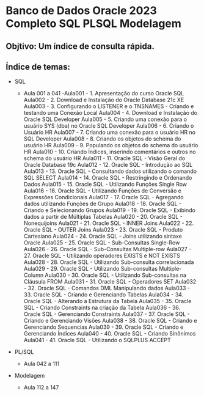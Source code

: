 # Banco de Dados Oracle 2023 Completo SQL PLSQL Modelagem

## Objtivo: Um índice de consulta rápida.
## Índice de temas: 
- SQL
  - Aula 001 a 041
    -Aula001 - 1. Apresentação do curso Oracle SQL
Aula002 - 2. Download e Instalação do Oracle Database 21c XE
Aula003 - 3. Configurando o LISTENER e o TNSNAMES - Criando e testando uma Conexão Local
Aula004 - 4. Download e Instalação do Oracle SQL Developer
Aula005 - 5. Criando uma conexão para o usuário SYS (dba) no Oracle SQL Developer
Aula006 - 6. Criando o Usuário HR
Aula007 - 7. Criando uma conexão para o usuário HR no SQL Developer
Aula008 - 8. Criando os objetos do schema do usuário HR
Aula009 - 9. Populando os objetos do schema do usuário HR
Aula010 - 10. Criando Índices, inserindo comentários e outros no schema do usuário HR
Aula011 - 11. Oracle SQL - Visão Geral do Oracle Database 19c
Aula012 - 12. Oracle SQL - Introdução ao SQL
Aula013 - 13. Oracle SQL - Consultando dados utilizando o comando SQL SELECT
Aula014 - 14. Oracle SQL - Restringindo e Ordenando Dados
Aula015 - 15. Oracle SQL - Utilizando Funções Single Row
Aula016 - 16. Oracle SQL - Utilizando Funções de Conversão e Expressões Condicionais
Aula017 - 17. Oracle SQL - Agregando dados utilizando Funções de Grupo
Aula018 - 18. Oracle SQL - Criando e Selecionando Grupos
Aula019 - 19. Oracle SQL - Exibindo dados a partir de Múltiplas Tabelas
Aula020 - 20. Oracle SQL - Nonequijoins
Aula021 - 21. Oracle SQL - INNER Joins
Aula022 - 22. Oracle SQL - OUTER Joins
Aula023 - 23. Oracle SQL - Produto Cartesiano
Aula024 - 24. Oracle SQL - Joins utilizando sintaxe Oracle
Aula025 - 25. Oracle SQL - Sub-Consultas Single-Row
Aula026 - 26. Oracle SQL - Sub-Consultas Multiple-row
Aula027 - 27. Oracle SQL - Utilizando operadores EXISTS e NOT EXISTS
Aula028 - 28. Oracle SQL - Utilizando Sub-consulta correlacionada
Aula029 - 29. Oracle SQL - Utilizando Sub-consultas Multiple-Column
Aula030 - 30. Oracle SQL - Utilizando Sub-consultas na Cláusula FROM
Aula031 - 31. Oracle SQL - Operadores SET
Aula032 - 32. Oracle SQL - Comandos DML Manipulando dados
Aula033 - 33. Oracle SQL - Criando e Gerenciando Tabelas
Aula034 - 34. Oracle SQL - Alterando a Estrutura da Tabela
Aula035 - 35. Oracle SQL - Criando Constraints na criação da Tabela
Aula036 - 36. Oracle SQL - Gerenciando Constraints
Aula037 - 37. Oracle SQL - Criando e Gerenciando Visões
Aula038 - 38. Oracle SQL - Criando e Gerenciando Sequencias
Aula039 - 39. Oracle SQL - Criando e Gerenciando Índices
Aula040 - 40. Oracle SQL - Criando Sinônimos
Aula041 - 41. Oracle SQL - Utilizando o SQLPLUS ACCEPT



- PL/SQL
  - Aula 042 a 111
- Modelagem 
  - Aula 112 a 147